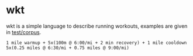 # wkt

wkt is a simple language to describe running workouts, examples are given in [test/corpus](./test/corpus/).


```
1 mile warmup + 5x(100m @ 6:00/mi + 2 min recovery) + 1 mile cooldown
5x(0.25 miles @ 6:30/mi + 0.75 miles @ 9:00/mi)
```